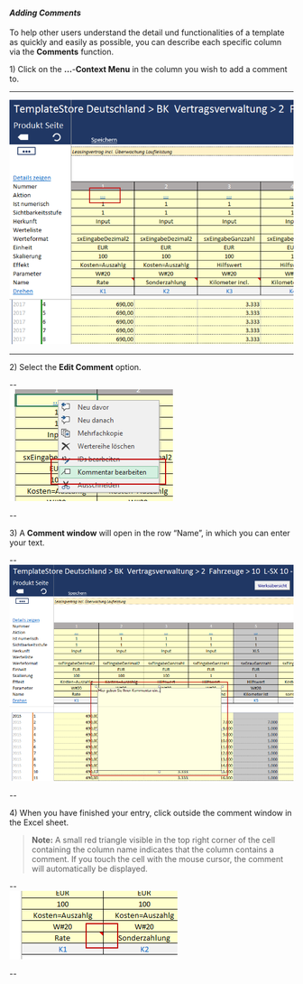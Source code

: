 #### _Adding Comments_

To help other users understand the detail und functionalities of a template as quickly and easily as possible, you can describe each specific column via the **Comments** function.

1\) Click on the **…**-**Context Menu** in the column you wish to add a comment to.

---

![](/assets/t67.png)

---

2\) Select the **Edit Comment** option.

--  
![](/assets/t68.png)

--

3\) A **Comment window** will open in the row “Name”, in which you can enter your text. 

--  
![](/assets/t69.png)

--

4\) When you have finished your entry, click outside the comment window in the Excel sheet.

> **Note:** A small red triangle visible in the top right corner of the cell containing the column name indicates that the column contains a comment. If you touch the cell with the mouse cursor, the comment will automatically be displayed.

--  
![](/assets/t70.png)

--

